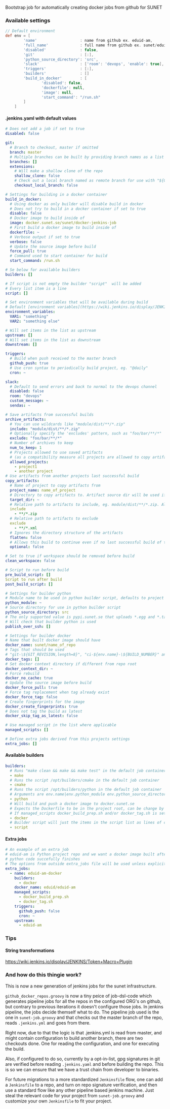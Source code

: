 Bootstrap job for automatically creating docker jobs from github for SUNET

### Available settings
```groovy
// Default environment
def env = [
        'name'                   : name from github ex. eduid-am,
        'full_name'              : full name from github ex. sunet/eduid-am,
        'disabled'               : false,
        'git'                    : [:],
        'python_source_directory': 'src',
        'slack'                  : ['room': 'devops', 'enable': true],
        'triggers'               : [:],
        'builders'               : []
        'build_in_docker'        : [
                'disabled': false,
                'dockerfile': null,
                'image': null,
                'start_command': "/run.sh"
        ]
    ]
```

#### .jenkins.yaml with default values
```yaml
# Does not add a job if set to true
disabled: false

git:
  # Branch to checkout, master if omitted
  branch: master
  # Multiple branches can be built by providing branch names as a list of strings to branches
  branches: []
  extensions:
    # Will make a shallow clone of the repo
    shallow_clone: false
    # Check out a local branch named as remote branch for use with "${GIT_LOCAL_BRANCH}"
    checkout_local_branch: false

# Settings for building in a docker container
build_in_docker:
  # Using docker as only builder will disable build in docker
  # Does not try to build in a docker container if set to true
  disable: false
  # Docker image to build inside of
  image: docker.sunet.se/sunet/docker-jenkins-job
  # First build a docker image to build inside of
  dockerfile: ~
  # Verbose output if set to true
  verbose: false
  # Update the source image before build
  force_pull: true
  # Command used to start container for build
  start_command: /run.sh

# Se below for available builders
builders: []

# If script is not empty the builder "script"  will be added
# Every list item is a line
script: []

# Set environment variables that will be available during build
# Default [environment variables](https://wiki.jenkins.io/display/JENKINS/Building+a+software+project#Buildingasoftwareproject-belowJenkinsSetEnvironmentVariables)
environment_variables:
  VAR1: "something"
  VAR2: "something else"

# Will set items in the list as upstream
upstream: []
# Will set items in the list as downstream
downstream: []

triggers:
  # Build when push received to the master branch
  github_push: true
  # Use cron syntax to periodically build project, eg. "@daily"
  cron: ~

slack:
  # Default to send errors and back to normal to the devops channel
  disabled: false
  room: "devops"
  custom_message: ~
  sendas: ~

# Save artifacts from successful builds
archive_artifacts:
  # You can use wildcards like "module/dist/**/*.zip"
  include: "module/dist/**/*.zip"
  # Optionally specify the 'excludes' pattern, such as "foo/bar/**/*"
  exclude: "foo/bar/**/*"
  # Number of archives to keep
  num_to_keep: 1
  # Projects allowed to use saved artifacts
  # (as a compatibility measure all projects are allowed to copy artifacts if this setting is omitted)
  allowed_projects:
    - project1
    - another project
# Use artifacts from another projects last successful build
copy_artifacts:
  # Name of project to copy artifacts from
  project_name: name_of_project
  # Directory to copy artifacts to. Artifact source dir will be used if omitted
  target_dir: ~
  # Relative path to artifacts to include, eg. module/dist/**/*.zip. All artifacts will be included if omitted
  include
    - **/*.zip
  # Relative path to artifacts to exclude
  exclude
    - **/*.xml
  # Ignores the directory structure of the artifacts
  flatten: false
  # Allows this build to continue even if no last successful build of the artifact project can be found
  optional: false

# Set to true if workspace should be removed before build
clean_workspace: false

# Script to run before build
pre_build_script: []
Script to run after build
post_build_script: []

# Settings for builder python
# Module name to be used in python builder script, defaults to project name
python_module: ~
# Source directory for use in python builder script
python_source_directory: src
# The only supported value is pypi.sunet.se that uploads *.egg and *.tar.gz from ./dist
# Will check that builder python is used
publish_over_ssh: []

# Settings for builder docker
# Name that built docker image should have
docker_name: sunet/name_of_repo
# Tags that should be used
# "git-\${GIT_REVISION,length=8}", "ci-${env.name}-\${BUILD_NUMBER}" and "latest" will always be set
docker_tags: []
# Set docker context directory if different from repo root
docker_context_dir: ~
# Force rebuild
docker_no_cache: true
# Update the source image before build
docker_force_pull: true
# Force tag replacement when tag already exist
docker_force_tag: false
# Create fingerprints for the image
docker_create_fingerprints: true
# Does not tag the build as latest
docker_skip_tag_as_latest: false

# Use managed script in the list where applicable
managed_scripts: []

# Define extra jobs derived from this projects settings
extra_jobs: []
```

#### Available builders
```yaml
builders:
  # Runs "make clean && make && make test" in the default job container
  - make
  # Runs the script /opt/builders/cmake in the default job container
  - cmake
  # Runs the script /opt/builders/python in the default job container
  # Arguments are env.name|env.python_module env.python_source_directory
  - python
  # Will build and push a docker image to docker.sunet.se
  # Expects the Dockerfile to be in the project root, can be change by setting docker_context_dir
  # If managed_scripts docker_build_prep.sh and/or docker_tag.sh is set those will be used
  - docker
  # Builder script will just the items in the script list as lines of commands
  - script
```

#### Extra jobs
```yaml
# An example of an extra job
# eduid-am is Python project repo and we want a docker image built after
# python code succefully finishes
# The options from outside extra_jobs file will be used unless explicitly set in the extra job
extra_jobs:
  - name: eduid-am-docker
    builders:
      - docker
    docker_name: eduid/eduid-am
    managed_scripts:
      - docker_build_prep.sh
      - docker_tag.sh
    triggers:
      github_push: false
      cron: ~
    upstream:
      - eduid-am
```

### Tips

#### String transformations
https://wiki.jenkins.io/display/JENKINS/Token+Macro+Plugin

### And how do this thingie work?
This is now a new generation of jenkins jobs for the sunet infrastructure.

`github_docker_repos.groovy` is now a tiny peice of job-dsl-code which
generates pipeline jobs for all the repos in the configured ORG's on github,
but contrary to previous iterations it doesn't configure those jobs.
In jenkins pipeline, the jobs decide themself what to do.
The pipeline job used is the one in `sunet-job.groovy` and that checks out
the master branch of the repo, reads `.jenkins.yml` and goes from there.

Right now, due to that the logic is that .jenkins.yml is read from master,
and might contain configuration to build another branch, there are two
checkouts done. One for reading the configuration, and one for executing
the build.

Also, if configured to do so, currently by a opt-in-list, gpg signatures in
git are verified before reading `.jenkins.yaml` and before building the repo.
This is so we can ensure that we have a trust chain from developer to binaries.

For future migrations to a more standardized `Jenkinsfile` flow, one can
add a `Jenkinsfile` to a repo, and turn on repo signature verification, and
then use a standard flow like any other pipeline based jenkins machine.
Just steal the relevant code for your project from `sunet-job.groovy` and
customize your own `Jenkinsfile` to fit your project.
